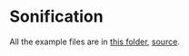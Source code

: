 # Sonification


All the example files are in [this folder](/Data), [source](https://www.nasa.gov/content/explore-from-space-to-sound).